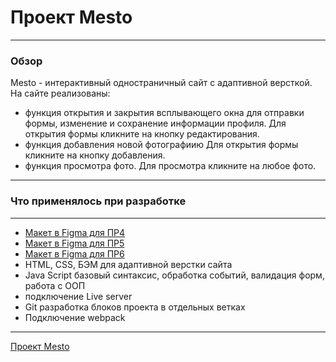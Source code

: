 # Проект Mesto

---

### Обзор

Mesto - интерактивный одностраничный сайт с адаптивной версткой.
На сайте реализованы:

- функция открытия и закрытия всплывающего окна для отправки формы, изменение и сохранение информации профиля. Для открытия формы кликните на кнопку редактирования.
- функция добавления новой фотографиию Для открытия формы кликните на кнопку добавления.
- функция просмотра фото. Для просмотра кликните на любое фото.

---

### Что применялось при разработке

---

- [Макет в Figma для ПР4](https://www.figma.com/file/2cn9N9jSkmxD84oJik7xL7/JavaScript.-Sprint-4?node-id=0%3A1)
- [Макет в Figma для ПР5](https://www.figma.com/file/bjyvbKKJN2naO0ucURl2Z0/JavaScript.-Sprint-5?node-id=50160%3A234)
- [Макет в Figma для ПР6](https://www.figma.com/file/kRVLKwYG3d1HGLvh7JFWRT/JavaScript.-Sprint-6?node-id=1140%3A291)
- HTML, CSS, БЭМ для адаптивной верстки сайта
- Java Script базовый синтаксис, обработка событий, валидация форм, работа с ООП
- подключение Live server
- Git разработка блоков проекта в отдельных ветках
- Подключение webpack

---

[Проект Mesto](https://annashlyukova.github.io/mesto//index.html)
